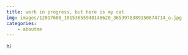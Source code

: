 ```yaml
---
title: work in progress, but here is my cat
img: images/12017608_10153655940148620_3653978389150874714_o.jpg
categories:
    - aboutme
---
```

hi
